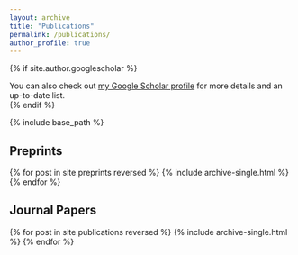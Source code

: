 ```yaml
---
layout: archive
title: "Publications"
permalink: /publications/
author_profile: true
---
```


{% if site.author.googlescholar %}
  <div class="wordwrap">You can also check out <a href="{{site.author.googlescholar}}">my Google Scholar profile</a> for more details and an up-to-date list.</div>
{% endif %}

{% include base_path %}


## Preprints

<!--
Coming soon. 
-->

{% for post in site.preprints reversed %}
  {% include archive-single.html %}
{% endfor %}

## Journal Papers

{% for post in site.publications reversed %}
  {% include archive-single.html %}
{% endfor %}


